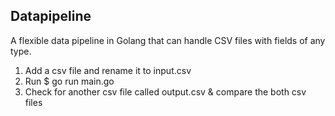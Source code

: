 ## Datapipeline

A flexible data pipeline in Golang that can handle CSV files with fields of any type.

1. Add a csv file and rename it to input.csv
2. Run $ go run main.go
3. Check for another csv file called output.csv & compare the both csv files

